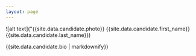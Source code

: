 ```yaml
---
layout: page
---
```

![alt text]("{{site.data.candidate.photo}} {{site.data.candidate.first_name}} {{site.data.candidate.last_name}})

{{site.data.candidate.bio | markdownify}}
